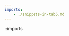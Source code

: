 ```yaml
---
imports:
    - ./snippets-in-tab5.md
---
```


<!-- You should see a tree view. This is the Imports.tsx component -->

::imports

